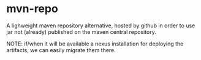 mvn-repo
================

A lighweight maven repository alternative, hosted by github in order to use jar not (already) published on the maven central repository.

NOTE: if/when it will be available a nexus installation for deploying the artifacts, we can easily migrate them there.
